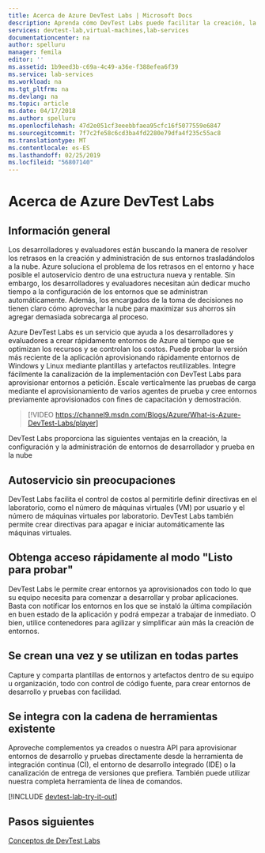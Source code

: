 ```yaml
---
title: Acerca de Azure DevTest Labs | Microsoft Docs
description: Aprenda cómo DevTest Labs puede facilitar la creación, la administración y la supervisión de máquinas virtuales de Azure
services: devtest-lab,virtual-machines,lab-services
documentationcenter: na
author: spelluru
manager: femila
editor: ''
ms.assetid: 1b9eed3b-c69a-4c49-a36e-f388efea6f39
ms.service: lab-services
ms.workload: na
ms.tgt_pltfrm: na
ms.devlang: na
ms.topic: article
ms.date: 04/17/2018
ms.author: spelluru
ms.openlocfilehash: 47d2e051cf3eeebbfaea95cfc16f5077559e6847
ms.sourcegitcommit: 7f7c2fe58c6cd3ba4fd2280e79dfa4f235c55ac8
ms.translationtype: MT
ms.contentlocale: es-ES
ms.lasthandoff: 02/25/2019
ms.locfileid: "56807140"
---
```

# <a name="about-azure-devtest-labs"></a>Acerca de Azure DevTest Labs
## <a name="overview"></a>Información general
Los desarrolladores y evaluadores están buscando la manera de resolver los retrasos en la creación y administración de sus entornos trasladándolos a la nube.  Azure soluciona el problema de los retrasos en el entorno y hace posible el autoservicio dentro de una estructura nueva y rentable.  Sin embargo, los desarrolladores y evaluadores necesitan aún dedicar mucho tiempo a la configuración de los entornos que se administran automáticamente. Además, los encargados de la toma de decisiones no tienen claro cómo aprovechar la nube para maximizar sus ahorros sin agregar demasiada sobrecarga al proceso.

Azure DevTest Labs es un servicio que ayuda a los desarrolladores y evaluadores a crear rápidamente entornos de Azure al tiempo que se optimizan los recursos y se controlan los costos. Puede probar la versión más reciente de la aplicación aprovisionando rápidamente entornos de Windows y Linux mediante plantillas y artefactos reutilizables. Integre fácilmente la canalización de la implementación con DevTest Labs para aprovisionar entornos a petición. Escale verticalmente las pruebas de carga mediante el aprovisionamiento de varios agentes de prueba y cree entornos previamente aprovisionados con fines de capacitación y demostración.

> [!VIDEO https://channel9.msdn.com/Blogs/Azure/What-is-Azure-DevTest-Labs/player]
> 
> 

DevTest Labs proporciona las siguientes ventajas en la creación, la configuración y la administración de entornos de desarrollador y prueba en la nube

## <a name="worry-free-self-service"></a>Autoservicio sin preocupaciones
DevTest Labs facilita el control de costos al permitirle definir directivas en el laboratorio, como el número de máquinas virtuales (VM) por usuario y el número de máquinas virtuales por laboratorio. DevTest Labs también permite crear directivas para apagar e iniciar automáticamente las máquinas virtuales.

## <a name="quickly-get-to-ready-to-test"></a>Obtenga acceso rápidamente al modo "Listo para probar"
DevTest Labs le permite crear entornos ya aprovisionados con todo lo que su equipo necesita para comenzar a desarrollar y probar aplicaciones. Basta con notificar los entornos en los que se instaló la última compilación en buen estado de la aplicación y podrá empezar a trabajar de inmediato. O bien, utilice contenedores para agilizar y simplificar aún más la creación de entornos.

## <a name="create-once-use-everywhere"></a>Se crean una vez y se utilizan en todas partes
Capture y comparta plantillas de entornos y artefactos dentro de su equipo u organización, todo con control de código fuente, para crear entornos de desarrollo y pruebas con facilidad.

## <a name="integrates-with-your-existing-toolchain"></a>Se integra con la cadena de herramientas existente
Aproveche complementos ya creados o nuestra API para aprovisionar entornos de desarrollo y pruebas directamente desde la herramienta de integración continua (CI), el entorno de desarrollo integrado (IDE) o la canalización de entrega de versiones que prefiera. También puede utilizar nuestra completa herramienta de línea de comandos.



[!INCLUDE [devtest-lab-try-it-out](../../includes/devtest-lab-try-it-out.md)]

## <a name="next-steps"></a>Pasos siguientes
[Conceptos de DevTest Labs](devtest-lab-concepts.md)

